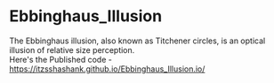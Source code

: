 # Ebbinghaus_Illusion
The Ebbinghaus illusion, also known as Titchener circles, is an optical illusion of relative size perception.
<br>
Here's the Published code - https://itzsshashank.github.io/Ebbinghaus_Illusion.io/
